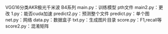 VGG16分类AKR极光千米波 B4系列
main.py：训练模型 pth文件
main2.py：更改
1.py：能否cuda加速
predict2.py：预测整个文件
predict.py：单个图
net.py：网络
data.py：数据盒子
txt.py：生成图片目录
score.py：F1,recall等
score2.py：混淆矩阵
